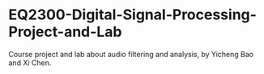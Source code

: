 # EQ2300-Digital-Signal-Processing-Project-and-Lab
Course project and lab about audio filtering and analysis, by Yicheng Bao and Xi Chen.
